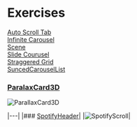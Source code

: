 # Exercises

[Auto Scroll Tab](https://github.com/GU1984/SwiftUI/tree/main/Exercises/AutoScrollTab) <br>
[Infinite Carousel](https://github.com/GU1984/SwiftUI/tree/main/Exercises/Infinite%20Carousel) <br>
[Scene](https://github.com/GU1984/SwiftUI/tree/main/Exercises/Scene) <br>
[Slide Courusel](https://github.com/GU1984/SwiftUI/tree/main/Exercises/SlideCourusel)<br>
[Straggered Grid](https://github.com/GU1984/SwiftUI/tree/main/Exercises/StraggeredGridApp) <br>
[SuncedCarouselList](https://github.com/GU1984/SwiftUI/tree/main/Exercises/SuncedCarouselList) <br>

### [ParalaxCard3D](https://github.com/GU1984/SwiftUI/tree/main/Exercises/ParalaxCard3D)

![ParallaxCard3D](https://user-images.githubusercontent.com/45098537/229796993-c6553dae-8c09-468a-8fc1-dd3a3e59435b.jpg)

|---|
|### [SpotifyHeader](https://github.com/GU1984/SwiftUI/tree/main/Exercises/SpotifyHeader)|
|![SpotifyScroll](https://user-images.githubusercontent.com/45098537/229796751-3fb546fa-9264-430d-9f19-5690b160b78c.jpg)|

